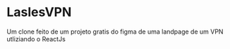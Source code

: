 # LaslesVPN
Um clone feito de um projeto gratis do  figma de uma landpage de um VPN utliziando o ReactJs
